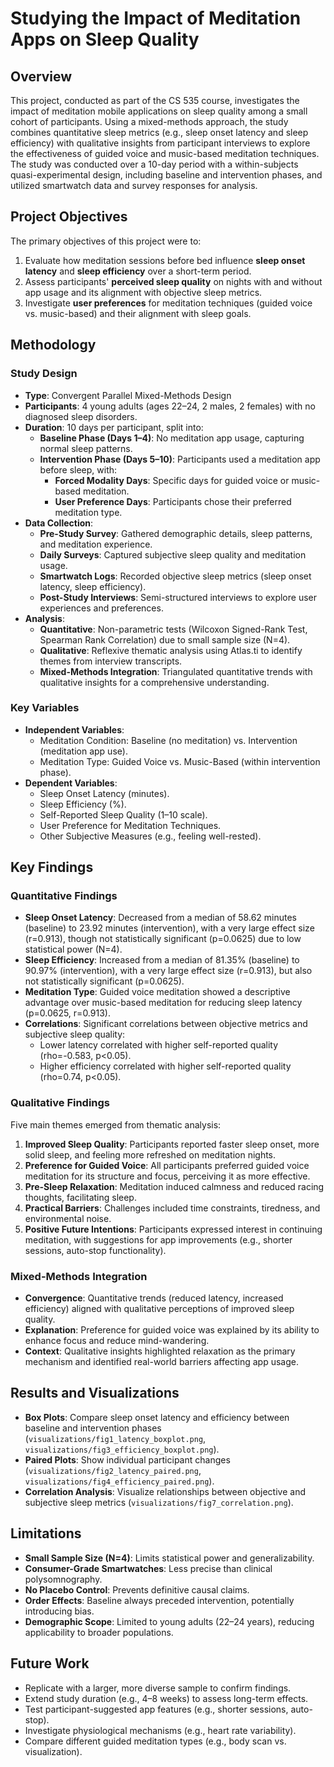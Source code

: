 # Studying the Impact of Meditation Apps on Sleep Quality

## Overview

This project, conducted as part of the CS 535 course, investigates the impact of meditation mobile applications on sleep quality among a small cohort of participants. Using a mixed-methods approach, the study combines quantitative sleep metrics (e.g., sleep onset latency and sleep efficiency) with qualitative insights from participant interviews to explore the effectiveness of guided voice and music-based meditation techniques. The study was conducted over a 10-day period with a within-subjects quasi-experimental design, including baseline and intervention phases, and utilized smartwatch data and survey responses for analysis.

## Project Objectives

The primary objectives of this project were to:
1. Evaluate how meditation sessions before bed influence **sleep onset latency** and **sleep efficiency** over a short-term period.
2. Assess participants' **perceived sleep quality** on nights with and without app usage and its alignment with objective sleep metrics.
3. Investigate **user preferences** for meditation techniques (guided voice vs. music-based) and their alignment with sleep goals.

## Methodology

### Study Design
- **Type**: Convergent Parallel Mixed-Methods Design
- **Participants**: 4 young adults (ages 22–24, 2 males, 2 females) with no diagnosed sleep disorders.
- **Duration**: 10 days per participant, split into:
  - **Baseline Phase (Days 1–4)**: No meditation app usage, capturing normal sleep patterns.
  - **Intervention Phase (Days 5–10)**: Participants used a meditation app before sleep, with:
    - **Forced Modality Days**: Specific days for guided voice or music-based meditation.
    - **User Preference Days**: Participants chose their preferred meditation type.
- **Data Collection**:
  - **Pre-Study Survey**: Gathered demographic details, sleep patterns, and meditation experience.
  - **Daily Surveys**: Captured subjective sleep quality and meditation usage.
  - **Smartwatch Logs**: Recorded objective sleep metrics (sleep onset latency, sleep efficiency).
  - **Post-Study Interviews**: Semi-structured interviews to explore user experiences and preferences.
- **Analysis**:
  - **Quantitative**: Non-parametric tests (Wilcoxon Signed-Rank Test, Spearman Rank Correlation) due to small sample size (N=4).
  - **Qualitative**: Reflexive thematic analysis using Atlas.ti to identify themes from interview transcripts.
  - **Mixed-Methods Integration**: Triangulated quantitative trends with qualitative insights for a comprehensive understanding.

### Key Variables
- **Independent Variables**:
  - Meditation Condition: Baseline (no meditation) vs. Intervention (meditation app use).
  - Meditation Type: Guided Voice vs. Music-Based (within intervention phase).
- **Dependent Variables**:
  - Sleep Onset Latency (minutes).
  - Sleep Efficiency (%).
  - Self-Reported Sleep Quality (1–10 scale).
  - User Preference for Meditation Techniques.
  - Other Subjective Measures (e.g., feeling well-rested).

## Key Findings

### Quantitative Findings
- **Sleep Onset Latency**: Decreased from a median of 58.62 minutes (baseline) to 23.92 minutes (intervention), with a very large effect size (r=0.913), though not statistically significant (p=0.0625) due to low statistical power (N=4).
- **Sleep Efficiency**: Increased from a median of 81.35% (baseline) to 90.97% (intervention), with a very large effect size (r=0.913), but also not statistically significant (p=0.0625).
- **Meditation Type**: Guided voice meditation showed a descriptive advantage over music-based meditation for reducing sleep latency (p=0.0625, r=0.913).
- **Correlations**: Significant correlations between objective metrics and subjective sleep quality:
  - Lower latency correlated with higher self-reported quality (rho=-0.583, p<0.05).
  - Higher efficiency correlated with higher self-reported quality (rho=0.74, p<0.05).

### Qualitative Findings
Five main themes emerged from thematic analysis:
1. **Improved Sleep Quality**: Participants reported faster sleep onset, more solid sleep, and feeling more refreshed on meditation nights.
2. **Preference for Guided Voice**: All participants preferred guided voice meditation for its structure and focus, perceiving it as more effective.
3. **Pre-Sleep Relaxation**: Meditation induced calmness and reduced racing thoughts, facilitating sleep.
4. **Practical Barriers**: Challenges included time constraints, tiredness, and environmental noise.
5. **Positive Future Intentions**: Participants expressed interest in continuing meditation, with suggestions for app improvements (e.g., shorter sessions, auto-stop functionality).

### Mixed-Methods Integration
- **Convergence**: Quantitative trends (reduced latency, increased efficiency) aligned with qualitative perceptions of improved sleep quality.
- **Explanation**: Preference for guided voice was explained by its ability to enhance focus and reduce mind-wandering.
- **Context**: Qualitative insights highlighted relaxation as the primary mechanism and identified real-world barriers affecting app usage.

## Results and Visualizations
- **Box Plots**: Compare sleep onset latency and efficiency between baseline and intervention phases (`visualizations/fig1_latency_boxplot.png`, `visualizations/fig3_efficiency_boxplot.png`).
- **Paired Plots**: Show individual participant changes (`visualizations/fig2_latency_paired.png`, `visualizations/fig4_efficiency_paired.png`).
- **Correlation Analysis**: Visualize relationships between objective and subjective sleep metrics (`visualizations/fig7_correlation.png`).

## Limitations
- **Small Sample Size (N=4)**: Limits statistical power and generalizability.
- **Consumer-Grade Smartwatches**: Less precise than clinical polysomnography.
- **No Placebo Control**: Prevents definitive causal claims.
- **Order Effects**: Baseline always preceded intervention, potentially introducing bias.
- **Demographic Scope**: Limited to young adults (22–24 years), reducing applicability to broader populations.

## Future Work
- Replicate with a larger, more diverse sample to confirm findings.
- Extend study duration (e.g., 4–8 weeks) to assess long-term effects.
- Test participant-suggested app features (e.g., shorter sessions, auto-stop).
- Investigate physiological mechanisms (e.g., heart rate variability).
- Compare different guided meditation types (e.g., body scan vs. visualization).